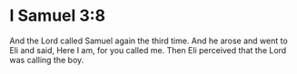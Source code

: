 # I Samuel 3:8

And the Lord called Samuel again the third time. And he arose and went to Eli and said, Here I am, for you called me. Then Eli perceived that the Lord was calling the boy.
